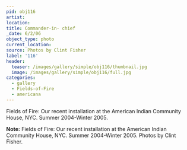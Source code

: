```yaml
---
pid: obj116
artist:
location:
title: Commander-in- chief
_date: 6/2/06
object_type: photo
current_location:
source: Photos by Clint Fisher
label: '116'
header:
  teaser: /images/gallery/simple/obj116/thumbnail.jpg
  image: /images/gallery/simple/obj116/full.jpg
categories:
  - gallery
  - Fields-of-Fire
  - americana  
---
```

Fields of Fire: Our recent installation at the American Indian Community House, NYC. Summer 2004-Winter 2005.

**Note:**
Fields of Fire: Our recent installation at the American Indian Community House, NYC. Summer 2004-Winter 2005. Photos by Clint Fisher.
